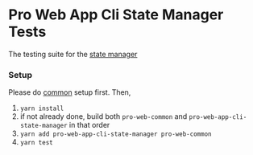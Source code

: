 # Pro Web App Cli State Manager Tests
The testing suite for the [state manager](https://github.com/jbotw-proweb/pro-web-app-cli-state-manager)

### Setup
Please do [common](https://github.com/jbotw-proweb/pro-web-common#setup) setup first.
Then, 
1. `yarn install`
2. if not already done, build both `pro-web-common` and `pro-web-app-cli-state-manager` in that order
3. `yarn add pro-web-app-cli-state-manager pro-web-common`
4. `yarn test`
